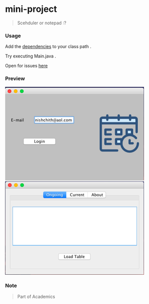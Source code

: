 # mini-project
>  Scehduler or notepad :?

### Usage

Add the [dependencies](./dependencies) to your class path .

Try executing Main.java .

Open for issues  [here](https://github.com/inishchith/mini-project/issues)

### Preview

<img src = "./assets/Main.png" width="450">
<br>
<img src = "./assets/Ongoing.png" width="450">

### Note

> Part of Academics
